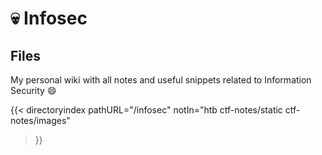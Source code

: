 # :skull: Infosec

## Files
My personal wiki with all notes and useful snippets related to Information Security :smile:

{{< directoryindex
    pathURL="/infosec" notIn="htb ctf-notes/static ctf-notes/images"
>}}
